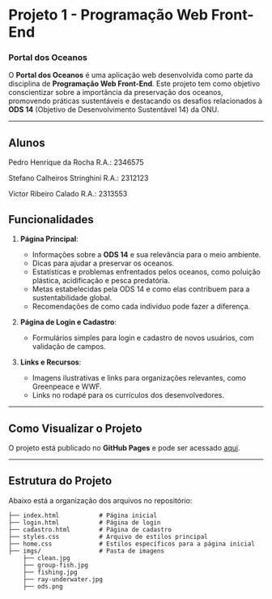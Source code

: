 # Projeto 1 - Programação Web Front-End  

### **Portal dos Oceanos**  
O **Portal dos Oceanos** é uma aplicação web desenvolvida como parte da disciplina de **Programação Web Front-End**. Este projeto tem como objetivo conscientizar sobre a importância da preservação dos oceanos, promovendo práticas sustentáveis e destacando os desafios relacionados à **ODS 14** (Objetivo de Desenvolvimento Sustentável 14) da ONU.

---
## **Alunos**
   Pedro Henrique da Rocha         R.A.: 2346575
   
   Stefano Calheiros Stringhini    R.A.: 2312123 
   
   Victor Ribeiro Calado           R.A.: 2313553

## **Funcionalidades**  
1. **Página Principal**:  
   - Informações sobre a **ODS 14** e sua relevância para o meio ambiente.  
   - Dicas para ajudar a preservar os oceanos.  
   - Estatísticas e problemas enfrentados pelos oceanos, como poluição plástica, acidificação e pesca predatória.  
   - Metas estabelecidas pela ODS 14 e como elas contribuem para a sustentabilidade global.  
   - Recomendações de como cada indivíduo pode fazer a diferença.  

2. **Página de Login e Cadastro**:  
   - Formulários simples para login e cadastro de novos usuários, com validação de campos.

3. **Links e Recursos**:  
   - Imagens ilustrativas e links para organizações relevantes, como Greenpeace e WWF.  
   - Links no rodapé para os currículos dos desenvolvedores.  

---

## **Como Visualizar o Projeto**  
O projeto está publicado no **GitHub Pages** e pode ser acessado [aqui]([https://rochautfpr.github.io/EC47C-front-end/](https://noghiros.github.io/Projeto-1-Programacao-Web-Front-End/)).

---

## **Estrutura do Projeto**  
Abaixo está a organização dos arquivos no repositório:  
```plaintext
├── index.html           # Página inicial
├── login.html           # Página de login
├── cadastro.html        # Página de cadastro
├── styles.css           # Arquivo de estilos principal
├── home.css             # Estilos específicos para a página inicial
├── imgs/                # Pasta de imagens
    ├── clean.jpg
    ├── group-fish.jpg
    ├── fishing.jpg
    ├── ray-underwater.jpg
    ├── ods.png
